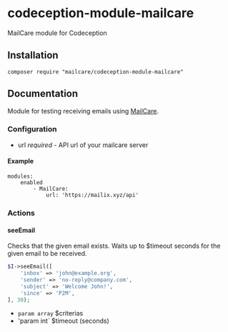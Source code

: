# codeception-module-mailcare

MailCare module for Codeception 

## Installation

```
composer require "mailcare/codeception-module-mailcare"
```

## Documentation

Module for testing receiving emails using [MailCare](https://mailcare.io).

### Configuration

* url *required* - API url of your mailcare server

#### Example
```
modules:
    enabled
        - MailCare:
            url: 'https://mailix.xyz/api'
```

### Actions

#### seeEmail

Checks that the given email exists.
Waits up to $timeout seconds for the given email to be received.

```php
$I->seeEmail([
    'inbox' => 'john@example.org',
    'sender' => 'no-reply@company.com',
    'subject' => 'Welcome John!',
    'since' => 'P2M',
], 30);
```

 * `param array`    $criterias
 * 'param int`      $timeout (seconds)
 
